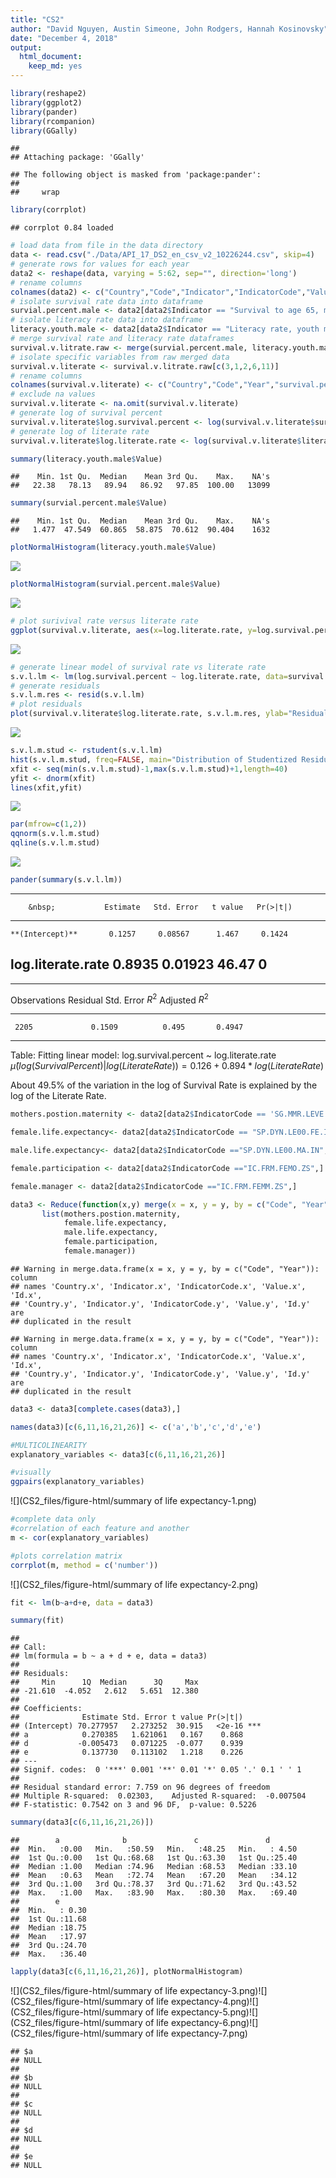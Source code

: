 ```yaml
---
title: "CS2"
author: "David Nguyen, Austin Simeone, John Rodgers, Hannah Kosinovsky"
date: "December 4, 2018"
output: 
  html_document: 
    keep_md: yes
---
```





```r
library(reshape2)
library(ggplot2)
library(pander)
library(rcompanion)
library(GGally)
```

```
## 
## Attaching package: 'GGally'
```

```
## The following object is masked from 'package:pander':
## 
##     wrap
```

```r
library(corrplot)
```

```
## corrplot 0.84 loaded
```


```r
# load data from file in the data directory
data <- read.csv("./Data/API_17_DS2_en_csv_v2_10226244.csv", skip=4)
# generate rows for values for each year
data2 <- reshape(data, varying = 5:62, sep="", direction='long')
# rename columns
colnames(data2) <- c("Country","Code","Indicator","IndicatorCode","Value","Year","Id")
# isolate survival rate data into dataframe
survial.percent.male <- data2[data2$Indicator == "Survival to age 65, male (% of cohort)",]
# isolate literacy rate data into dataframe
literacy.youth.male <- data2[data2$Indicator == "Literacy rate, youth male (% of males ages 15-24)",]
# merge survival rate and literacy rate dataframes
survival.v.litrate.raw <- merge(survial.percent.male, literacy.youth.male, by=c("Code", "Year"))
# isolate specific variables from raw merged data
survival.v.literate <- survival.v.litrate.raw[c(3,1,2,6,11)]
# rename columns
colnames(survival.v.literate) <- c("Country","Code","Year","survival.percent","literate.rate")
# exclude na values
survival.v.literate <- na.omit(survival.v.literate)
# generate log of survival percent
survival.v.literate$log.survival.percent <- log(survival.v.literate$survival.percent)
# generate log of literate rate
survival.v.literate$log.literate.rate <- log(survival.v.literate$literate.rate)

summary(literacy.youth.male$Value)
```

```
##    Min. 1st Qu.  Median    Mean 3rd Qu.    Max.    NA's 
##   22.38   78.13   89.94   86.92   97.85  100.00   13099
```

```r
summary(survial.percent.male$Value)
```

```
##    Min. 1st Qu.  Median    Mean 3rd Qu.    Max.    NA's 
##   1.477  47.549  60.865  58.875  70.612  90.404    1632
```

```r
plotNormalHistogram(literacy.youth.male$Value)
```

![](CS2_files/figure-html/dataload-1.png)<!-- -->

```r
plotNormalHistogram(survial.percent.male$Value)
```

![](CS2_files/figure-html/dataload-2.png)<!-- -->


```r
# plot surivival rate versus literate rate
ggplot(survival.v.literate, aes(x=log.literate.rate, y=log.survival.percent)) + geom_point(shape=1) + geom_smooth(method=lm)
```

![](CS2_files/figure-html/plot-1.png)<!-- -->


```r
# generate linear model of survival rate vs literate rate
s.v.l.lm <- lm(log.survival.percent ~ log.literate.rate, data=survival.v.literate)
# generate residuals
s.v.l.m.res <- resid(s.v.l.lm)
# plot residuals
plot(survival.v.literate$log.literate.rate, s.v.l.m.res, ylab="Residuals",xlab="log.literate.rate", main="Residuals vs log of literate rate")
```

![](CS2_files/figure-html/residuals-1.png)<!-- -->


```r
s.v.l.m.stud <- rstudent(s.v.l.lm)
hist(s.v.l.m.stud, freq=FALSE, main="Distribution of Studentized Residuals", xlab="Studentized Residuals")
xfit <- seq(min(s.v.l.m.stud)-1,max(s.v.l.m.stud)+1,length=40)
yfit <- dnorm(xfit)
lines(xfit,yfit)
```

![](CS2_files/figure-html/studentresiduals-1.png)<!-- -->

```r
par(mfrow=c(1,2))
qqnorm(s.v.l.m.stud)
qqline(s.v.l.m.stud)
```

![](CS2_files/figure-html/qqplot-1.png)<!-- -->

```r
pander(summary(s.v.l.lm))
```


--------------------------------------------------------------------
        &nbsp;           Estimate   Std. Error   t value   Pr(>|t|) 
----------------------- ---------- ------------ --------- ----------
    **(Intercept)**       0.1257     0.08567      1.467     0.1424  

 **log.literate.rate**    0.8935     0.01923      46.47       0     
--------------------------------------------------------------------


-------------------------------------------------------------
 Observations   Residual Std. Error   $R^2$   Adjusted $R^2$ 
-------------- --------------------- ------- ----------------
     2205             0.1509          0.495       0.4947     
-------------------------------------------------------------

Table: Fitting linear model: log.survival.percent ~ log.literate.rate
$\hat{\mu}(log(Survival Percent)|log(Literate Rate)) = 0.126 + 0.894 * log(Literate Rate)$

About 49.5% of the variation in the log of Survival Rate is explained by the log of the Literate Rate.



```r
mothers.postion.maternity <- data2[data2$IndicatorCode == 'SG.MMR.LEVE.EP',]

female.life.expectancy<- data2[data2$IndicatorCode == "SP.DYN.LE00.FE.IN",]

male.life.expectancy<- data2[data2$IndicatorCode =="SP.DYN.LE00.MA.IN",]

female.participation <- data2[data2$IndicatorCode =="IC.FRM.FEMO.ZS",]

female.manager <- data2[data2$IndicatorCode =="IC.FRM.FEMM.ZS",]

data3 <- Reduce(function(x,y) merge(x = x, y = y, by = c("Code", "Year")), 
       list(mothers.postion.maternity, 
            female.life.expectancy,
            male.life.expectancy,
            female.participation,
            female.manager))
```

```
## Warning in merge.data.frame(x = x, y = y, by = c("Code", "Year")): column
## names 'Country.x', 'Indicator.x', 'IndicatorCode.x', 'Value.x', 'Id.x',
## 'Country.y', 'Indicator.y', 'IndicatorCode.y', 'Value.y', 'Id.y' are
## duplicated in the result

## Warning in merge.data.frame(x = x, y = y, by = c("Code", "Year")): column
## names 'Country.x', 'Indicator.x', 'IndicatorCode.x', 'Value.x', 'Id.x',
## 'Country.y', 'Indicator.y', 'IndicatorCode.y', 'Value.y', 'Id.y' are
## duplicated in the result
```

```r
data3 <- data3[complete.cases(data3),]

names(data3)[c(6,11,16,21,26)] <- c('a','b','c','d','e')

#MULTICOLINEARITY
explanatory_variables <- data3[c(6,11,16,21,26)]

#visually 
ggpairs(explanatory_variables)
```

![](CS2_files/figure-html/summary of life expectancy-1.png)<!-- -->

```r
#complete data only
#correlation of each feature and another
m <- cor(explanatory_variables)

#plots correlation matrix
corrplot(m, method = c('number'))
```

![](CS2_files/figure-html/summary of life expectancy-2.png)<!-- -->

```r
fit <- lm(b~a+d+e, data = data3)

summary(fit)
```

```
## 
## Call:
## lm(formula = b ~ a + d + e, data = data3)
## 
## Residuals:
##     Min      1Q  Median      3Q     Max 
## -21.610  -4.052   2.612   5.651  12.380 
## 
## Coefficients:
##              Estimate Std. Error t value Pr(>|t|)    
## (Intercept) 70.277957   2.273252  30.915   <2e-16 ***
## a            0.270385   1.621061   0.167    0.868    
## d           -0.005473   0.071225  -0.077    0.939    
## e            0.137730   0.113102   1.218    0.226    
## ---
## Signif. codes:  0 '***' 0.001 '**' 0.01 '*' 0.05 '.' 0.1 ' ' 1
## 
## Residual standard error: 7.759 on 96 degrees of freedom
## Multiple R-squared:  0.02303,	Adjusted R-squared:  -0.007504 
## F-statistic: 0.7542 on 3 and 96 DF,  p-value: 0.5226
```

```r
summary(data3[c(6,11,16,21,26)])
```

```
##        a              b               c               d        
##  Min.   :0.00   Min.   :50.59   Min.   :48.25   Min.   : 4.50  
##  1st Qu.:0.00   1st Qu.:68.68   1st Qu.:63.30   1st Qu.:25.40  
##  Median :1.00   Median :74.96   Median :68.53   Median :33.10  
##  Mean   :0.63   Mean   :72.74   Mean   :67.20   Mean   :34.12  
##  3rd Qu.:1.00   3rd Qu.:78.37   3rd Qu.:71.62   3rd Qu.:43.52  
##  Max.   :1.00   Max.   :83.90   Max.   :80.30   Max.   :69.40  
##        e        
##  Min.   : 0.30  
##  1st Qu.:11.68  
##  Median :18.75  
##  Mean   :17.97  
##  3rd Qu.:24.70  
##  Max.   :36.40
```

```r
lapply(data3[c(6,11,16,21,26)], plotNormalHistogram)
```

![](CS2_files/figure-html/summary of life expectancy-3.png)<!-- -->![](CS2_files/figure-html/summary of life expectancy-4.png)<!-- -->![](CS2_files/figure-html/summary of life expectancy-5.png)<!-- -->![](CS2_files/figure-html/summary of life expectancy-6.png)<!-- -->![](CS2_files/figure-html/summary of life expectancy-7.png)<!-- -->

```
## $a
## NULL
## 
## $b
## NULL
## 
## $c
## NULL
## 
## $d
## NULL
## 
## $e
## NULL
```







